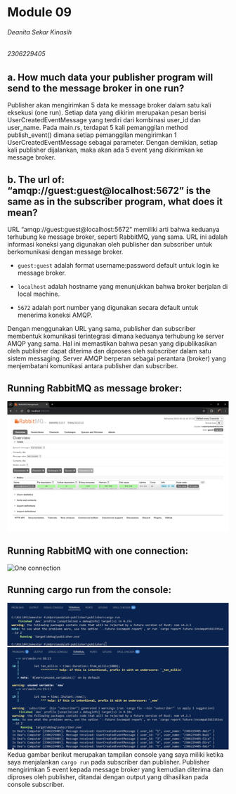 # Module 09
###### Deanita Sekar Kinasih
###### 2306229405

## a. How much data your publisher program will send to the message broker in one run?

Publisher akan mengirimkan 5 data ke message broker dalam satu kali eksekusi (one run). Setiap data yang dikirim merupakan pesan berisi UserCreatedEventMessage yang terdiri dari kombinasi user_id dan user_name. Pada main.rs, terdapat 5 kali pemanggilan method publish_event() dimana setiap pemanggilan mengirimkan 1 UserCreatedEventMessage sebagai parameter. Dengan demikian, setiap kali publisher dijalankan, maka akan ada 5 event yang dikirimkan ke message broker.

## b. The url of: “amqp://guest:guest@localhost:5672” is the same as in the subscriber program, what does it mean?

URL “amqp://guest:guest@localhost:5672” memiliki arti bahwa keduanya terhubung ke message broker, seperti RabbitMQ, yang sama. URL ini adalah informasi koneksi yang digunakan oleh publisher dan subscriber untuk berkomunikasi dengan message broker.

- `guest:guest` adalah format username:password default untuk login ke message broker.

- `localhost` adalah hostname yang menunjukkan bahwa broker berjalan di local machine.

- `5672` adalah port number yang digunakan secara default untuk menerima koneksi AMQP.

Dengan menggunakan URL yang sama, publisher dan subscriber membentuk komunikasi terintegrasi dimana keduanya terhubung ke server AMQP yang sama. Hal ini memastikan bahwa pesan yang dipublikasikan oleh publisher dapat diterima dan diproses oleh subscriber dalam satu sistem messaging. Server AMQP berperan sebagai perantara (broker) yang menjembatani komunikasi antara publisher dan subscriber.

## Running RabbitMQ as message broker:
![Message broker](images/message_broker.png)

## Running RabbitMQ with one connection:
![One connection](images/one_connection.png)

## Running cargo run from the console:
![Publisher console](images/publisher_console.png)
![Subsciber console](images/subscriber_console.png)
Kedua gambar berikut merupakan tampilan console yang saya miliki ketika saya menjalankan `cargo run` pada subscriber dan publisher. Publisher mengirimkan 5 event kepada message broker yang kemudian diterima dan diproses oleh publisher, ditandai dengan output yang dihasilkan pada console subscriber.